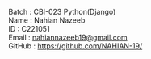 Batch : CBI-023 Python(Django)<br>
Name : Nahian Nazeeb<br>
ID : C221051<br>
Email : nahiannazeeb19@gmail.com<br>
GitHub : https://github.com/NAHIAN-19/<br>

